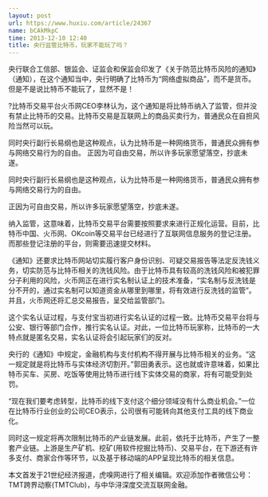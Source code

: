 ```yaml
---
layout: post
url: https://www.huxiu.com/article/24367
name: bCAkMkpC
time: 2013-12-10 12:40
title: 央行监管比特币，玩家不能玩了吗？
---
```

央行联合工信部、银监会、证监会和保监会印发了《关于防范比特币风险的通知》（通知），在这个通知当中，央行明确了比特币为“网络虚拟商品”，而不是货币。 但是不是说比特币不能玩了，显然不是！

?比特币交易平台火币网CEO李林认为，这个通知是将比特币纳入了监管，但并没有禁止比特币的交易。比特币交易是互联网上的商品买卖行为，普通民众在自担风险当然可以玩。

同时央行副行长易纲也是这种观点，认为比特币是一种网络货币，普通民众拥有参与网络交易行为的自由。 正因为可自由交易，所以许多玩家愿望落空，抄底未遂。

同时央行副行长易纲也是这种观点，认为比特币是一种网络货币，普通民众拥有参与网络交易行为的自由。

正因为可自由交易，所以许多玩家愿望落空，抄底未遂。

纳入监管，这意味着，比特币交易平台需要按照要求来进行正规化运营。目前，比特币中国、火币网、OKcoin等交易平台已经进行了互联网信息服务的登记注册。而那些登记注册的平台，则需要迅速提交材料。

《通知》还要求比特币网站切实履行客户身份识别、可疑交易报告等法定反洗钱义务，切实防范与比特币相关的洗钱风险。由于比特币具有较高的洗钱风险和被犯罪分子利用的风险，火币网正在进行实名制认证上的技术准备，“实名制与反洗钱是分不开的，通过实名制可以知道资金从哪里到哪里，将有效进行反洗钱的监管”。并且，火币网还将汇总交易报告，呈交给监管部门。

这个实名认证过程，与支付宝当初进行实名认证的过程一致。比特币交易平台将与公安、银行等部门合作，推行实名认证。对此，一位比特币玩家称，比特币的一大特点就是匿名交易，实名认证将会引起玩家们的反对。

央行的《通知》中规定，金融机构与支付机构不得开展与比特币相关的业务。“这一规定就是将比特币与实体经济切割开。”郭田勇表示。这也就或许意味着，如果比特币买车、买房、吃饭等使用比特币进行线下实体交易的商家，将有可能受到处罚。

“现在我们要考虑转型，比特币的线下支付这个细分领域没有什么商业机会。”一位在比特币行业创业的公司CEO表示，公司很有可能转向其他支付工具的线下商业化。

同时这一规定将再次限制比特币的产业链发展。此前，依托于比特币，产生了一整套产业链。上游是生产矿机、挖矿(用软件挖掘比特币)、交易平台，在下游还有许多支付、商家合作等环节，以及基于移动端的APP呈现比特币的相关信息。

本文首发于21世纪经济报道，虎嗅网进行了相关编辑。欢迎添加作者微信公号：TMT跨界动察(TMTClub)，与中华浔深度交流互联网金融。

